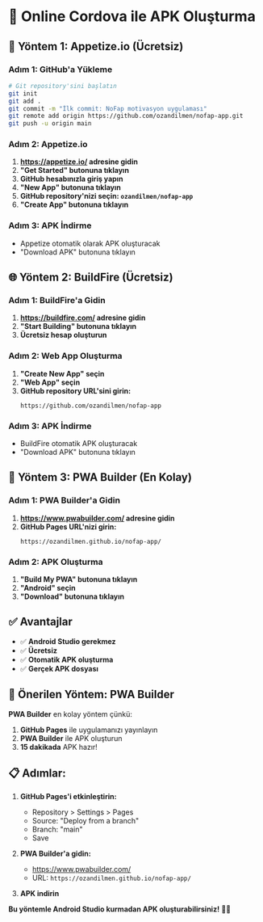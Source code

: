 # 📱 Online Cordova ile APK Oluşturma

## 🚀 Yöntem 1: Appetize.io (Ücretsiz)

### Adım 1: GitHub'a Yükleme
```bash
# Git repository'sini başlatın
git init
git add .
git commit -m "İlk commit: NoFap motivasyon uygulaması"
git remote add origin https://github.com/ozandilmen/nofap-app.git
git push -u origin main
```

### Adım 2: Appetize.io
1. **https://appetize.io/ adresine gidin**
2. **"Get Started" butonuna tıklayın**
3. **GitHub hesabınızla giriş yapın**
4. **"New App" butonuna tıklayın**
5. **GitHub repository'nizi seçin: `ozandilmen/nofap-app`**
6. **"Create App" butonuna tıklayın**

### Adım 3: APK İndirme
- Appetize otomatik olarak APK oluşturacak
- "Download APK" butonuna tıklayın

## 🌐 Yöntem 2: BuildFire (Ücretsiz)

### Adım 1: BuildFire'a Gidin
1. **https://buildfire.com/ adresine gidin**
2. **"Start Building" butonuna tıklayın**
3. **Ücretsiz hesap oluşturun**

### Adım 2: Web App Oluşturma
1. **"Create New App" seçin**
2. **"Web App" seçin**
3. **GitHub repository URL'sini girin:**
   ```
   https://github.com/ozandilmen/nofap-app
   ```

### Adım 3: APK İndirme
- BuildFire otomatik APK oluşturacak
- "Download APK" butonuna tıklayın

## 📱 Yöntem 3: PWA Builder (En Kolay)

### Adım 1: PWA Builder'a Gidin
1. **https://www.pwabuilder.com/ adresine gidin**
2. **GitHub Pages URL'nizi girin:**
   ```
   https://ozandilmen.github.io/nofap-app/
   ```

### Adım 2: APK Oluşturma
1. **"Build My PWA" butonuna tıklayın**
2. **"Android" seçin**
3. **"Download" butonuna tıklayın**

## ✅ Avantajlar

- ✅ **Android Studio gerekmez**
- ✅ **Ücretsiz**
- ✅ **Otomatik APK oluşturma**
- ✅ **Gerçek APK dosyası**

## 🎯 Önerilen Yöntem: PWA Builder

**PWA Builder** en kolay yöntem çünkü:
1. **GitHub Pages** ile uygulamanızı yayınlayın
2. **PWA Builder** ile APK oluşturun
3. **15 dakikada** APK hazır!

## 📋 Adımlar:

1. **GitHub Pages'i etkinleştirin:**
   - Repository > Settings > Pages
   - Source: "Deploy from a branch"
   - Branch: "main"
   - Save

2. **PWA Builder'a gidin:**
   - https://www.pwabuilder.com/
   - URL: `https://ozandilmen.github.io/nofap-app/`

3. **APK indirin**

**Bu yöntemle Android Studio kurmadan APK oluşturabilirsiniz!** 📱✨ 